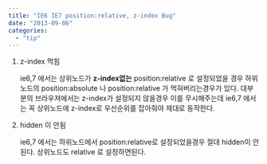 ```yaml
---
title: "IE6 IE7 position:relative, z-index Bug"
date: "2013-09-06"
categories: 
  - "tip"
---
```


1. z-index 먹힘
    
    ie6,7 에서는 상위노드가 **z-index없는** position:relative 로 설정되었을 경우 하위 노드의 position:absolute 나 position:relative 가 먹혀버리는경우가 있다. 대부분의 브라우져에서는 z-index가 설정되지 않을경우 이를 무시해주는데 ie6,7 에서는 꼭 상위노드에 z-index로 우선순위를 잡아줘야 제대로 동작한다.
    
2. hidden 이 안됨
    
    ie6,7 에서는 하위노드에서 position:relative로 설정되었을경우 절대 hidden이 안된다. 상위노드도 relative 로 설정하면된다.
